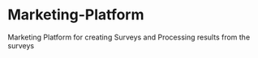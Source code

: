 # Marketing-Platform
Marketing Platform for creating Surveys and Processing results from the surveys
